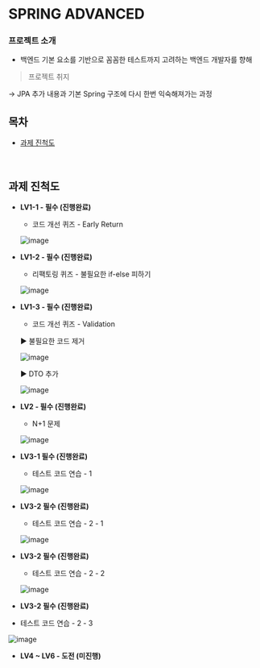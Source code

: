 # SPRING ADVANCED

### 프로젝트 소개

- 백엔드 기본 요소를 기반으로 꼼꼼한 테스트까지 고려하는 백엔드 개발자를 향해

> 프로젝트 취지

→ JPA 추가 내용과 기본 Spring 구조에 다시 한번 익숙해져가는 과정

## 목차
* [과제 진척도](#과제-진척도)
<br/>

## 과제 진척도
- **LV1-1 - 필수 (진행완료)**
  - 코드 개선 퀴즈 - Early Return
    
  ![image](https://github.com/user-attachments/assets/48fa7f37-a968-49db-8760-b22348e61e47)


- **LV1-2 - 필수 (진행완료)**
  - 리팩토링 퀴즈 - 불필요한 if-else 피하기

  ![image](https://github.com/user-attachments/assets/4a814ba5-e227-42cb-96ab-d7593667663f)


- **LV1-3 - 필수 (진행완료)**
  - 코드 개선 퀴즈 - Validation

  ▶ 불필요한 코드 제거
  
  ![image](https://github.com/user-attachments/assets/f3a8c531-fe30-40ca-8f42-907d840d0527)

  ▶ DTO 추가 <br/>
  
  ![image](https://github.com/user-attachments/assets/46c7c76c-2c14-4c9a-a1a3-c50f8a61577f)
 
- **LV2 - 필수 (진행완료)**
  - N+1 문제

  ![image](https://github.com/user-attachments/assets/757ec1ca-a662-40f5-a9bd-63142f6d2171)


- **LV3-1 필수 (진행완료)**
  - 테스트 코드 연습 - 1

   ![image](https://github.com/user-attachments/assets/e1683a7c-fae1-489b-b925-c8bcae4942e4)


- **LV3-2 필수 (진행완료)**
  - 테스트 코드 연습 - 2 - 1

  ![image](https://github.com/user-attachments/assets/ba26c7d6-b0ed-4ce9-ad7c-63e7e5fb776f)


- **LV3-2 필수 (진행완료)**
  - 테스트 코드 연습 - 2 - 2

  ![image](https://github.com/user-attachments/assets/f006599d-40a0-42d6-823b-8c5c36c18530)


 - **LV3-2 필수 (진행완료)**
  - 테스트 코드 연습 - 2 - 3

   ![image](https://github.com/user-attachments/assets/1eb2d1ca-5745-4069-b2b1-e274ad1ebb6a)


 - **LV4 ~ LV6 - 도전 (미진행)**

<br/>

